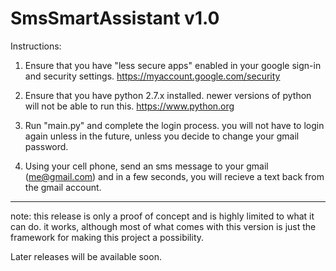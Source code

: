 # SmsSmartAssistant v1.0

Instructions:

1. Ensure that you have "less secure apps" enabled in your google sign-in and security settings.
https://myaccount.google.com/security

2. Ensure that you have python 2.7.x installed. newer versions of python will not be able to run this.
https://www.python.org

3. Run "main.py" and complete the login process. you will not have to login again unless in the future,
unless you decide to change your gmail password.

4. Using your cell phone, send an sms message to your gmail (me@gmail.com) and in a few seconds, you will recieve
a text back from the gmail account.

---

note: this release is only a proof of concept and is highly limited to what it can do. it works, although most of what
comes with this version is just the framework for making this project a possibility.

Later releases will be available soon.
